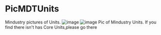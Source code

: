 # PicMDTUnits
Mindustry pictures of Units.
![image](https://user-images.githubusercontent.com/113322733/208105986-da34ca67-15c2-46c1-a80c-1dbeba504ccc.gif)
![image](https://user-images.githubusercontent.com/113322733/208106061-2dad7c59-f5b0-489d-8770-660866abc428.jpeg)
Pic of Mindustry Units.
If you find there isn't has Core Units,please go there
